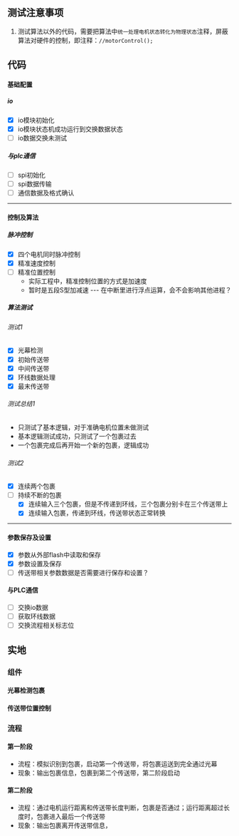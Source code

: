 
## 测试注意事项
1. 测试算法以外的代码，需要把算法中`统一处理电机状态转化为物理状态`注释，屏蔽算法对硬件的控制，即注释：`//motorControl();`
## 代码
#### 基础配置
##### io
- [x] io模块初始化
- [x] io模块状态机成功运行到交换数据状态
- [ ] io数据交换未测试

##### 与plc通信
- [ ] spi初始化
- [ ] spi数据传输
- [ ] 通信数据及格式确认
---
#### 控制及算法
##### 脉冲控制
- [x] 四个电机同时脉冲控制
- [x] 精准速度控制
- [ ] 精准位置控制
	- 实际工程中，精准控制位置的方式是加速度
	- 暂时是五段S型加减速 --- 在中断里进行浮点运算，会不会影响其他进程？
##### 算法测试
###### 测试1
- [x] 光幕检测
- [x] 初始传送带
- [x] 中间传送带
- [x] 环线数据处理
- [x] 最末传送带
###### 测试总结1
- 只测试了基本逻辑，对于准确电机位置未做测试
- 基本逻辑测试成功，只测试了一个包裹过去
- 一个包裹完成后再开始一个新的包裹，逻辑成功
###### 测试2
- [x] 连续两个包裹
- [ ] 持续不断的包裹
	- [x] 连续输入三个包裹，但是不传递到环线，三个包裹分别卡在三个传送带上
	- [x] 连续输入包裹，传递到环线，传送带状态正常转换

---

#### 参数保存及设置
- [x] 参数从外部flash中读取和保存
- [x] 参数设置及保存
- [ ] 传送带相关参数数据是否需要进行保存和设置？

#### 与PLC通信
- [ ] 交换io数据
- [ ] 获取环线数据
- [ ] 交换流程相关标志位

## 实地
### 组件
#### 光幕检测包裹

#### 传送带位置控制

### 流程
#### 第一阶段
- 流程：模拟识别到包裹，启动第一个传送带，将包裹运送到完全通过光幕
- 现象：输出包裹信息，包裹到第二个传送带，第二阶段启动
#### 第二阶段
- 流程：通过电机运行距离和传送带长度判断，包裹是否通过；运行距离超过长度时，包裹进入最后一个传送带
- 现象：输出包裹离开传送带信息，